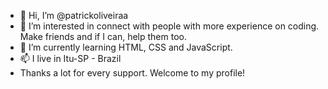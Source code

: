 - 👋 Hi, I’m @patrickoliveiraa
- 👀 I’m interested in connect with people with more experience on coding. Make friends and if I can, help them too.
- 🌱 I’m currently learning HTML, CSS and JavaScript.
- 📫 I live in Itu-SP - Brazil
- Thanks a lot for every support. Welcome to my profile! 


